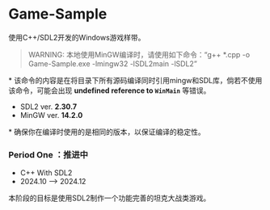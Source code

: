 # Game-Sample
使用C++/SDL2开发的Windows游戏样带。
> WARNING: 本地使用MinGW编译时，请使用如下命令：“g++ *.cpp -o Game-Sample.exe -lmingw32 -lSDL2main -lSDL2”

\* 该命令的内容是在将目录下所有源码编译同时引用mingw和SDL库，倘若不使用该命令，可能会出现 **undefined reference to `WinMain`** 等错误。

* SDL2 ver. **2.30.7**
* MinGW ver. **14.2.0**

\* 确保你在编译时使用的是相同的版本，以保证编译的稳定性。
### **Period One** ：推进中
* C++ With SDL2 
* 2024.10 —> 2024.12

本阶段的目标是使用SDL2制作一个功能完善的坦克大战类游戏。
